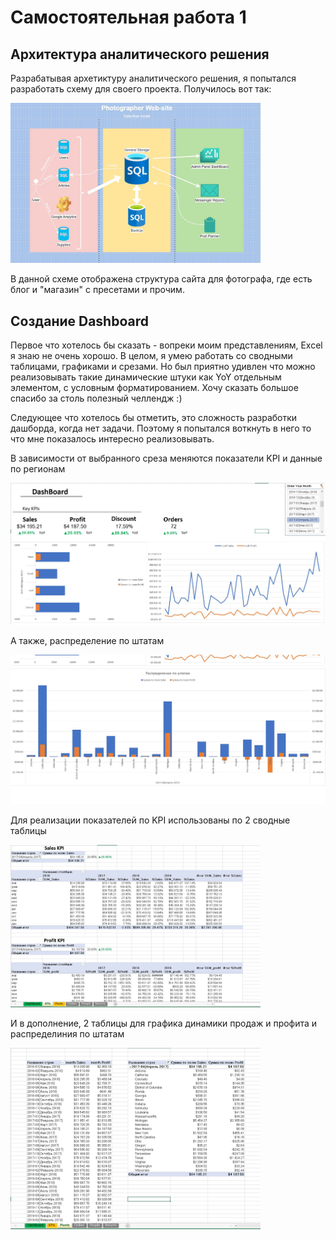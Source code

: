 # Самостоятельная работа 1

## Архитектура аналитического решения

Разрабатывая архетиктуру аналитического решения, я попытался разработать схему для своего проекта.
Получилось вот так:

<img src="./img/model.jpg" alt="Data-Flow" width="400"/><br>

В данной схеме отображена структура сайта для фотографа, где есть блог и "магазин" с пресетами и прочим.

## Создание Dashboard

Первое что хотелось бы сказать - вопреки моим представлениям, Excel я знаю не очень хорошо. В целом, я умею работать со сводными таблицами, графиками и срезами. Но был приятно удивлен что можно реализовывать такие динамические штуки как YoY отдельным элементом, с условным форматированием.
Хочу сказать большое спасибо за столь полезный челлендж :)

Следующее что хотелось бы отметить, это сложность разработки дашборда, когда нет задачи. Поэтому я попытался воткнуть в него то что мне показалось интересно реализовывать.

В зависимости от выбранного среза меняются показатели KPI и данные по регионам

<img src="./img/dashboard01.jpg" alt="Dashboard01" width="600"/><br>

А также, распределение по штатам

<img src="./img/dashboard02.jpg" alt="Dashboard02" width="600"/><br>

Для реализации показателей по KPI использованы по 2 сводные таблицы

<img src="./img/KPIs01.jpg" alt="KPIs01" width="400"/><br>

И в дополнение, 2 таблицы для графика динамики продаж и профита и распределиния по штатам

<img src="./img/pivots01.jpg" alt="pivot01" width="400"/><br>
